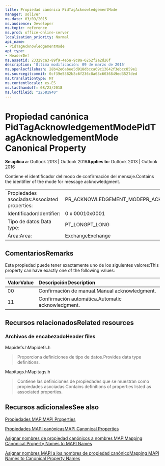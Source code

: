 ```yaml
---
title: Propiedad canónica PidTagAcknowledgementMode
manager: soliver
ms.date: 03/09/2015
ms.audience: Developer
ms.topic: reference
ms.prod: office-online-server
localization_priority: Normal
api_name:
- PidTagAcknowledgementMode
api_type:
- HeaderDef
ms.assetid: 23329ca3-89f9-4e5a-9c8a-6262f2a2d26f
description: 'Última modificación: 09 de marzo de 2015'
ms.openlocfilehash: 28b42e6abee5d918dbcca69c13642f3ebcc859e1
ms.sourcegitcommit: 0cf39e5382b8c6f236c8a63c6036849ed3527ded
ms.translationtype: MT
ms.contentlocale: es-ES
ms.lasthandoff: 08/23/2018
ms.locfileid: "22581940"
---
```

# <a name="pidtagacknowledgementmode-canonical-property"></a><span data-ttu-id="5c40a-103">Propiedad canónica PidTagAcknowledgementMode</span><span class="sxs-lookup"><span data-stu-id="5c40a-103">PidTagAcknowledgementMode Canonical Property</span></span>

  
  
<span data-ttu-id="5c40a-104">**Se aplica a**: Outlook 2013 | Outlook 2016</span><span class="sxs-lookup"><span data-stu-id="5c40a-104">**Applies to**: Outlook 2013 | Outlook 2016</span></span> 
  
<span data-ttu-id="5c40a-105">Contiene el identificador del modo de confirmación del mensaje.</span><span class="sxs-lookup"><span data-stu-id="5c40a-105">Contains the identifier of the mode for message acknowledgment.</span></span>
  
|||
|:-----|:-----|
|<span data-ttu-id="5c40a-106">Propiedades asociadas:</span><span class="sxs-lookup"><span data-stu-id="5c40a-106">Associated properties:</span></span>  <br/> |<span data-ttu-id="5c40a-107">PR_ACKNOWLEDGEMENT_MODE</span><span class="sxs-lookup"><span data-stu-id="5c40a-107">PR_ACKNOWLEDGEMENT_MODE</span></span>  <br/> |
|<span data-ttu-id="5c40a-108">Identificador:</span><span class="sxs-lookup"><span data-stu-id="5c40a-108">Identifier:</span></span>  <br/> |<span data-ttu-id="5c40a-109">0 x 0001</span><span class="sxs-lookup"><span data-stu-id="5c40a-109">0x0001</span></span>  <br/> |
|<span data-ttu-id="5c40a-110">Tipo de datos:</span><span class="sxs-lookup"><span data-stu-id="5c40a-110">Data type:</span></span>  <br/> |<span data-ttu-id="5c40a-111">PT_LONG</span><span class="sxs-lookup"><span data-stu-id="5c40a-111">PT_LONG</span></span>  <br/> |
|<span data-ttu-id="5c40a-112">Área:</span><span class="sxs-lookup"><span data-stu-id="5c40a-112">Area:</span></span>  <br/> |<span data-ttu-id="5c40a-113">Exchange</span><span class="sxs-lookup"><span data-stu-id="5c40a-113">Exchange</span></span>  <br/> |
   
## <a name="remarks"></a><span data-ttu-id="5c40a-114">Comentarios</span><span class="sxs-lookup"><span data-stu-id="5c40a-114">Remarks</span></span>

<span data-ttu-id="5c40a-115">Esta propiedad puede tener exactamente uno de los siguientes valores:</span><span class="sxs-lookup"><span data-stu-id="5c40a-115">This property can have exactly one of the following values:</span></span>
  
|<span data-ttu-id="5c40a-116">**Valor**</span><span class="sxs-lookup"><span data-stu-id="5c40a-116">**Value**</span></span>|<span data-ttu-id="5c40a-117">**Descripción**</span><span class="sxs-lookup"><span data-stu-id="5c40a-117">**Description**</span></span>|
|:-----|:-----|
|<span data-ttu-id="5c40a-118">0</span><span class="sxs-lookup"><span data-stu-id="5c40a-118">0</span></span>  <br/> |<span data-ttu-id="5c40a-119">Confirmación de manual.</span><span class="sxs-lookup"><span data-stu-id="5c40a-119">Manual acknowledgment.</span></span>  <br/> |
|<span data-ttu-id="5c40a-120">1</span><span class="sxs-lookup"><span data-stu-id="5c40a-120">1</span></span>  <br/> |<span data-ttu-id="5c40a-121">Confirmación automática.</span><span class="sxs-lookup"><span data-stu-id="5c40a-121">Automatic acknowledgment.</span></span>  <br/> |
   
## <a name="related-resources"></a><span data-ttu-id="5c40a-122">Recursos relacionados</span><span class="sxs-lookup"><span data-stu-id="5c40a-122">Related resources</span></span>

### <a name="header-files"></a><span data-ttu-id="5c40a-123">Archivos de encabezado</span><span class="sxs-lookup"><span data-stu-id="5c40a-123">Header files</span></span>

<span data-ttu-id="5c40a-124">Mapidefs.h</span><span class="sxs-lookup"><span data-stu-id="5c40a-124">Mapidefs.h</span></span>
  
> <span data-ttu-id="5c40a-125">Proporciona definiciones de tipo de datos.</span><span class="sxs-lookup"><span data-stu-id="5c40a-125">Provides data type definitions.</span></span>
    
<span data-ttu-id="5c40a-126">Mapitags.h</span><span class="sxs-lookup"><span data-stu-id="5c40a-126">Mapitags.h</span></span>
  
> <span data-ttu-id="5c40a-127">Contiene las definiciones de propiedades que se muestran como propiedades asociadas.</span><span class="sxs-lookup"><span data-stu-id="5c40a-127">Contains definitions of properties listed as associated properties.</span></span>
    
## <a name="see-also"></a><span data-ttu-id="5c40a-128">Recursos adicionales</span><span class="sxs-lookup"><span data-stu-id="5c40a-128">See also</span></span>



[<span data-ttu-id="5c40a-129">Propiedades MAPI</span><span class="sxs-lookup"><span data-stu-id="5c40a-129">MAPI Properties</span></span>](mapi-properties.md)
  
[<span data-ttu-id="5c40a-130">Propiedades MAPI canónicas</span><span class="sxs-lookup"><span data-stu-id="5c40a-130">MAPI Canonical Properties</span></span>](mapi-canonical-properties.md)
  
[<span data-ttu-id="5c40a-131">Asignar nombres de propiedad canónicos a nombres MAPI</span><span class="sxs-lookup"><span data-stu-id="5c40a-131">Mapping Canonical Property Names to MAPI Names</span></span>](mapping-canonical-property-names-to-mapi-names.md)
  
[<span data-ttu-id="5c40a-132">Asignar nombres MAPI a los nombres de propiedad canónico</span><span class="sxs-lookup"><span data-stu-id="5c40a-132">Mapping MAPI Names to Canonical Property Names</span></span>](mapping-mapi-names-to-canonical-property-names.md)

